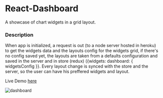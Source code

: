 # React-Dashboard
A showcase of chart widgets in a grid layout.

### Description
When app is initialized, a request is out (to a node server hosted in heroku) to get the widgets data and the layouts config for the widgets grid, if there's no config saved yet, the layouts are taken from a defaults configuration and saved in the server and in store (redux) ({widgets: dashboard: { widgetsConfig }}.
Every layout change is synced with the store and the server, so the user can have his preffered widgets and layout.

Live Demo [here](https://nadavshaar.github.io/react-dashboard/)

![dashboard](https://user-images.githubusercontent.com/8030614/92292802-ad640e00-ef27-11ea-820f-4726cbd515d4.png)
